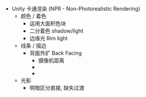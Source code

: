 - Unity 卡通渲染 (NPR - Non-Photorealistic Rendering)
	- 颜色 / 着色
		- 运用大面积色块
		- 二分着色 shadow/light
		- 边缘光 Rim light
	- 线条 / 描边
		- 背面外扩 Back Facing
			- 摄像机距离
			-
			-
	- 光影
		- 明暗区分直接, 缺失过渡